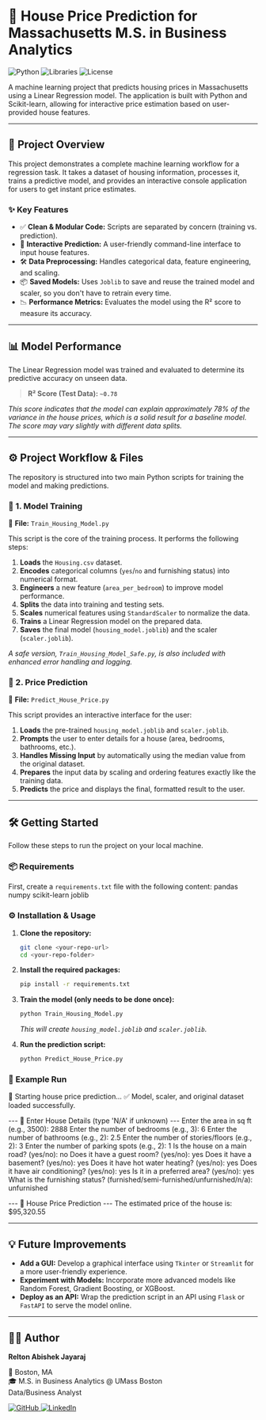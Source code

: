 # 🏡 House Price Prediction for Massachusetts  M.S. in Business Analytics 

![Python](https://img.shields.io/badge/Python-3.10%2B-blue?style=for-the-badge&logo=python)
![Libraries](https://img.shields.io/badge/Libraries-Pandas%20%7C%20Scikit--learn-orange?style=for-the-badge)
![License](https://img.shields.io/badge/License-MIT-green?style=for-the-badge)

A machine learning project that predicts housing prices in Massachusetts using a Linear Regression model. The application is built with Python and Scikit-learn, allowing for interactive price estimation based on user-provided house features.

---

## 🚀 Project Overview

This project demonstrates a complete machine learning workflow for a regression task. It takes a dataset of housing information, processes it, trains a predictive model, and provides an interactive console application for users to get instant price estimates.

### ✨ Key Features
-   ✅ **Clean & Modular Code:** Scripts are separated by concern (training vs. prediction).
-   🤖 **Interactive Prediction:** A user-friendly command-line interface to input house features.
-   🛠️ **Data Preprocessing:** Handles categorical data, feature engineering, and scaling.
-   📦 **Saved Models:** Uses `Joblib` to save and reuse the trained model and scaler, so you don't have to retrain every time.
-   📉 **Performance Metrics:** Evaluates the model using the R² score to measure its accuracy.

---

## 📊 Model Performance

The Linear Regression model was trained and evaluated to determine its predictive accuracy on unseen data.

> **R² Score (Test Data): `~0.78`**

*This score indicates that the model can explain approximately 78% of the variance in the house prices, which is a solid result for a baseline model. The score may vary slightly with different data splits.*

---

## ⚙️ Project Workflow & Files

The repository is structured into two main Python scripts for training the model and making predictions.

### 🧠 1. Model Training
🔹 **File:** `Train_Housing_Model.py`

This script is the core of the training process. It performs the following steps:
1.  **Loads** the `Housing.csv` dataset.
2.  **Encodes** categorical columns (`yes`/`no` and furnishing status) into numerical format.
3.  **Engineers** a new feature (`area_per_bedroom`) to improve model performance.
4.  **Splits** the data into training and testing sets.
5.  **Scales** numerical features using `StandardScaler` to normalize the data.
6.  **Trains** a Linear Regression model on the prepared data.
7.  **Saves** the final model (`housing_model.joblib`) and the scaler (`scaler.joblib`).

*A safe version, `Train_Housing_Model_Safe.py`, is also included with enhanced error handling and logging.*

### 💬 2. Price Prediction
🔹 **File:** `Predict_House_Price.py`

This script provides an interactive interface for the user:
1.  **Loads** the pre-trained `housing_model.joblib` and `scaler.joblib`.
2.  **Prompts** the user to enter details for a house (area, bedrooms, bathrooms, etc.).
3.  **Handles Missing Input** by automatically using the median value from the original dataset.
4.  **Prepares** the input data by scaling and ordering features exactly like the training data.
5.  **Predicts** the price and displays the final, formatted result to the user.

---

## 🛠️ Getting Started

Follow these steps to run the project on your local machine.

### 📦 Requirements
First, create a `requirements.txt` file with the following content:
pandas numpy scikit-learn joblib


### ⚙️ Installation & Usage

1.  **Clone the repository:**
    ```bash
    git clone <your-repo-url>
    cd <your-repo-folder>
    ```

2.  **Install the required packages:**
    ```bash
    pip install -r requirements.txt
    ```

3.  **Train the model (only needs to be done once):**
    ```bash
    python Train_Housing_Model.py
    ```
    *This will create `housing_model.joblib` and `scaler.joblib`.*

4.  **Run the prediction script:**
    ```bash
    python Predict_House_Price.py
    ```

### 📘 Example Run
🚀 Starting house price prediction... ✅ Model, scaler, and original dataset loaded successfully.

--- 🏡 Enter House Details (type 'N/A' if unknown) --- Enter the area in sq ft (e.g., 3500): 2888 
Enter the number of bedrooms (e.g., 3): 6 
Enter the number of bathrooms (e.g., 2): 2.5 
Enter the number of stories/floors (e.g., 2): 3 
Enter the number of parking spots (e.g., 2): 1 
Is the house on a main road? (yes/no): no 
Does it have a guest room? (yes/no): yes 
Does it have a basement? (yes/no): yes 
Does it have hot water heating? (yes/no): yes 
Does it have air conditioning? (yes/no): yes 
Is it in a preferred area? (yes/no): yes 
What is the furnishing status? (furnished/semi-furnished/unfurnished/n/a): unfurnished

--- 🏡 House Price Prediction --- The estimated price of the house is: $95,320.55

---

## 💡 Future Improvements
-   **Add a GUI:** Develop a graphical interface using `Tkinter` or `Streamlit` for a more user-friendly experience.
-   **Experiment with Models:** Incorporate more advanced models like Random Forest, Gradient Boosting, or XGBoost.
-   **Deploy as an API:** Wrap the prediction script in an API using `Flask` or `FastAPI` to serve the model online.

---

## 👨‍💻 Author

**Relton Abishek Jayaraj**

📍 Boston, MA
<br>
🎓 M.S. in Business Analytics @ UMass Boston
<br>
Data/Business Analyst

<a href="https://github.com/Rel10Jayaraj" target="_blank">
    <img src="https://img.shields.io/badge/GitHub-100000?style=for-the-badge&logo=github&logoColor=white" alt="GitHub"/>
</a>
<a href="https://linkedin.com/in/reltonabishekjayaraj" target="_blank">
    <img src="https://img.shields.io/badge/LinkedIn-0077B5?style=for-the-badge&logo=linkedin&logoColor=white" alt="LinkedIn"/>
</a>
